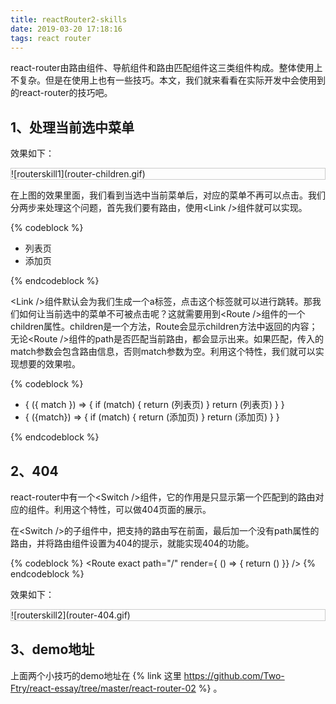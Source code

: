 ```yaml
---
title: reactRouter2-skills
date: 2019-03-20 17:18:16
tags: react router
---
```


react-router由路由组件、导航组件和路由匹配组件这三类组件构成。整体使用上不复杂。但是在使用上也有一些技巧。本文，我们就来看看在实际开发中会使用到的react-router的技巧吧。

## 1、处理当前选中菜单

效果如下：
<div style="border: 1px solid #ccc;">
![routerskill1](router-children.gif)
</div>

在上图的效果里面，我们看到当选中当前菜单后，对应的菜单不再可以点击。我们分两步来处理这个问题，首先我们要有路由，使用&lt;Link /&gt;组件就可以实现。

{% codeblock %}
<ul>
    <li>
        <Link to="/">列表页</Link>
    </li>
    <li>
        <Link to="/addTodo">添加页</Link>
    </li>
</ul>
{% endcodeblock %}

&lt;Link /&gt;组件默认会为我们生成一个a标签，点击这个标签就可以进行跳转。那我们如何让当前选中的菜单不可被点击呢？这就需要用到&lt;Route /&gt;组件的一个children属性。children是一个方法，Route会显示children方法中返回的内容；无论&lt;Route /&gt;组件的path是否匹配当前路由，都会显示出来。如果匹配，传入的match参数会包含路由信息，否则match参数为空。利用这个特性，我们就可以实现想要的效果啦。

{% codeblock %}
<ul>
    <li>
        <Route exact path="/">
            {
                ({ match }) => {
                    if (match) {
                        return (<span>列表页</span>)
                    }
                    return (<Link to="/">列表页</Link>)
                }
            }
        </Route>  
    </li>
    <li>
        <Route exact path="/addTodo">
            {
                ({match}) => {
                    if (match) {
                        return (<span>添加页</span>)
                    }
                    return (<Link to="/addTodo">添加页</Link>)
                }
            }
        </Route>   
    </li>
</ul>
{% endcodeblock %}

## 2、404

react-router中有一个&lt;Switch /&gt;组件，它的作用是只显示第一个匹配到的路由对应的组件。利用这个特性，可以做404页面的展示。

在&lt;Switch /&gt;的子组件中，把支持的路由写在前面，最后加一个没有path属性的路由，并将路由组件设置为404的提示，就能实现404的功能。

{% codeblock %}
<Switch>
    <Route exact path="/" render={ () => {
        return (<TodoList todos={data} />)
    }} />
    <Route path="/addTodo" component={AddTodo} />
    <Route component={Page404} />
</Switch>
{% endcodeblock %}

效果如下：

<div style="border: 1px solid #ccc;">
![routerskill2](router-404.gif)
</div>

## 3、demo地址

上面两个小技巧的demo地址在 {% link 这里 https://github.com/Two-Ftry/react-essay/tree/master/react-router-02 %} 。